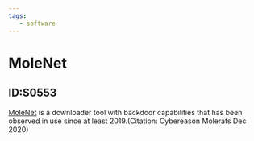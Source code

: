 ```yaml
---
tags:
   - software
---
```

# MoleNet
## ID:S0553
[MoleNet](software/S0553) is a downloader tool with backdoor capabilities that has been observed in use since at least 2019.(Citation: Cybereason Molerats Dec 2020)
